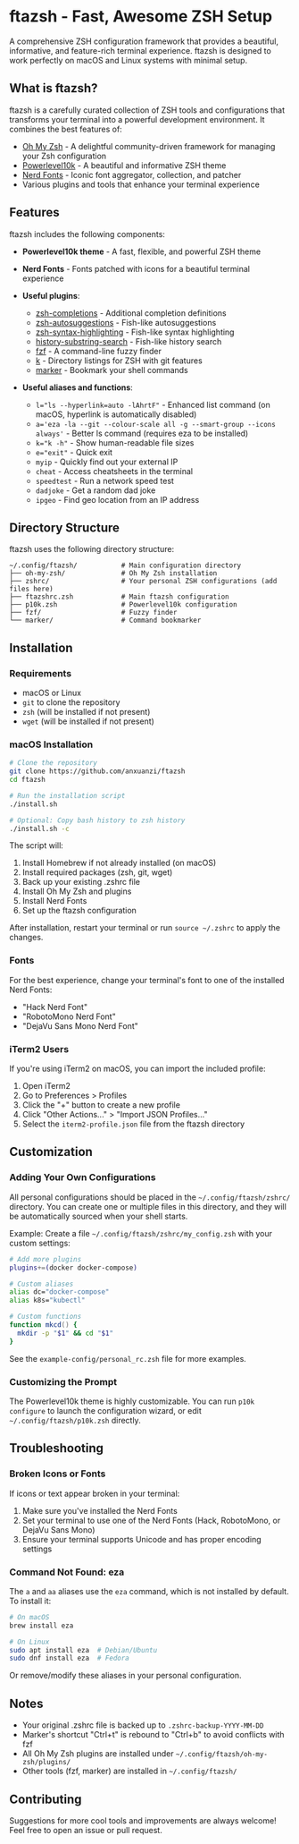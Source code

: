 # ftazsh - Fast, Awesome ZSH Setup

A comprehensive ZSH configuration framework that provides a beautiful, informative, and feature-rich terminal experience. ftazsh is designed to work perfectly on macOS and Linux systems with minimal setup.

## What is ftazsh?

ftazsh is a carefully curated collection of ZSH tools and configurations that transforms your terminal into a powerful development environment. It combines the best features of:

* [Oh My Zsh](https://github.com/ohmyzsh/ohmyzsh) - A delightful community-driven framework for managing your Zsh configuration
* [Powerlevel10k](https://github.com/romkatv/powerlevel10k) - A beautiful and informative ZSH theme
* [Nerd Fonts](https://github.com/ryanoasis/nerd-fonts) - Iconic font aggregator, collection, and patcher
* Various plugins and tools that enhance your terminal experience

## Features

ftazsh includes the following components:

* **Powerlevel10k theme** - A fast, flexible, and powerful ZSH theme
* **Nerd Fonts** - Fonts patched with icons for a beautiful terminal experience
* **Useful plugins**:
  * [zsh-completions](https://github.com/zsh-users/zsh-completions) - Additional completion definitions
  * [zsh-autosuggestions](https://github.com/zsh-users/zsh-autosuggestions) - Fish-like autosuggestions
  * [zsh-syntax-highlighting](https://github.com/zsh-users/zsh-syntax-highlighting) - Fish-like syntax highlighting
  * [history-substring-search](https://github.com/zsh-users/zsh-history-substring-search) - Fish-like history search
  * [fzf](https://github.com/junegunn/fzf) - A command-line fuzzy finder
  * [k](https://github.com/supercrabtree/k) - Directory listings for ZSH with git features
  * [marker](https://github.com/pindexis/marker) - Bookmark your shell commands

* **Useful aliases and functions**:
  * `l="ls --hyperlink=auto -lAhrtF"` - Enhanced list command (on macOS, hyperlink is automatically disabled)
  * `a='eza -la --git --colour-scale all -g --smart-group --icons always'` - Better ls command (requires eza to be installed)
  * `k="k -h"` - Show human-readable file sizes
  * `e="exit"` - Quick exit
  * `myip` - Quickly find out your external IP
  * `cheat` - Access cheatsheets in the terminal
  * `speedtest` - Run a network speed test
  * `dadjoke` - Get a random dad joke
  * `ipgeo` - Find geo location from an IP address

## Directory Structure

ftazsh uses the following directory structure:

```
~/.config/ftazsh/           # Main configuration directory
├── oh-my-zsh/              # Oh My Zsh installation
├── zshrc/                  # Your personal ZSH configurations (add files here)
├── ftazshrc.zsh            # Main ftazsh configuration
├── p10k.zsh                # Powerlevel10k configuration
├── fzf/                    # Fuzzy finder
└── marker/                 # Command bookmarker
```

## Installation

### Requirements

* macOS or Linux
* `git` to clone the repository
* `zsh` (will be installed if not present)
* `wget` (will be installed if not present)

### macOS Installation

```bash
# Clone the repository
git clone https://github.com/anxuanzi/ftazsh
cd ftazsh

# Run the installation script
./install.sh

# Optional: Copy bash history to zsh history
./install.sh -c
```

The script will:
1. Install Homebrew if not already installed (on macOS)
2. Install required packages (zsh, git, wget)
3. Back up your existing .zshrc file
4. Install Oh My Zsh and plugins
5. Install Nerd Fonts
6. Set up the ftazsh configuration

After installation, restart your terminal or run `source ~/.zshrc` to apply the changes.

### Fonts

For the best experience, change your terminal's font to one of the installed Nerd Fonts:
* "Hack Nerd Font"
* "RobotoMono Nerd Font"
* "DejaVu Sans Mono Nerd Font"

### iTerm2 Users

If you're using iTerm2 on macOS, you can import the included profile:
1. Open iTerm2
2. Go to Preferences > Profiles
3. Click the "+" button to create a new profile
4. Click "Other Actions..." > "Import JSON Profiles..."
5. Select the `iterm2-profile.json` file from the ftazsh directory

## Customization

### Adding Your Own Configurations

All personal configurations should be placed in the `~/.config/ftazsh/zshrc/` directory. You can create one or multiple files in this directory, and they will be automatically sourced when your shell starts.

Example: Create a file `~/.config/ftazsh/zshrc/my_config.zsh` with your custom settings:

```zsh
# Add more plugins
plugins+=(docker docker-compose)

# Custom aliases
alias dc="docker-compose"
alias k8s="kubectl"

# Custom functions
function mkcd() {
  mkdir -p "$1" && cd "$1"
}
```

See the `example-config/personal_rc.zsh` file for more examples.

### Customizing the Prompt

The Powerlevel10k theme is highly customizable. You can run `p10k configure` to launch the configuration wizard, or edit `~/.config/ftazsh/p10k.zsh` directly.

## Troubleshooting

### Broken Icons or Fonts

If icons or text appear broken in your terminal:
1. Make sure you've installed the Nerd Fonts
2. Set your terminal to use one of the Nerd Fonts (Hack, RobotoMono, or DejaVu Sans Mono)
3. Ensure your terminal supports Unicode and has proper encoding settings

### Command Not Found: eza

The `a` and `aa` aliases use the `eza` command, which is not installed by default. To install it:

```bash
# On macOS
brew install eza

# On Linux
sudo apt install eza  # Debian/Ubuntu
sudo dnf install eza  # Fedora
```

Or remove/modify these aliases in your personal configuration.

## Notes

* Your original .zshrc file is backed up to `.zshrc-backup-YYYY-MM-DD`
* Marker's shortcut "Ctrl+t" is rebound to "Ctrl+b" to avoid conflicts with fzf
* All Oh My Zsh plugins are installed under `~/.config/ftazsh/oh-my-zsh/plugins/`
* Other tools (fzf, marker) are installed in `~/.config/ftazsh/`

## Contributing

Suggestions for more cool tools and improvements are always welcome! Feel free to open an issue or pull request.
